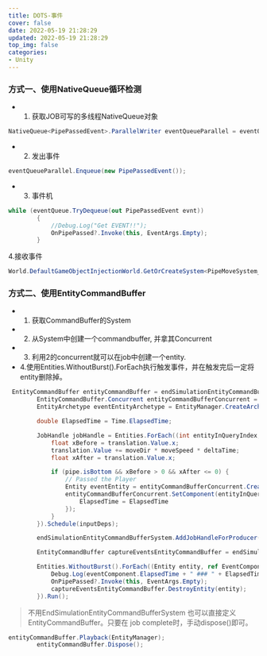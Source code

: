 ```yaml
---
title: DOTS-事件
cover: false
date: 2022-05-19 21:28:29
updated: 2022-05-19 21:28:29
top_img: false
categories:
- Unity
---
```


### 方式一、使用NativeQueue循环检测
* 1. 获取JOB可写的多线程NativeQueue对象
```c#
NativeQueue<PipePassedEvent>.ParallelWriter eventQueueParallel = eventQueue.AsParallelWriter();
```

* 2. 发出事件
```c#
eventQueueParallel.Enqueue(new PipePassedEvent());
```

* 3. 事件机
```c#
while (eventQueue.TryDequeue(out PipePassedEvent evnt))
        {
            //Debug.Log("Get EVENT!!");
            OnPipePassed?.Invoke(this, EventArgs.Empty);
        }
```

4.接收事件
```c#
World.DefaultGameObjectInjectionWorld.GetOrCreateSystem<PipeMoveSystem_Done>().OnPipePassed += TestingDOTSEvents_OnPipePassed;
```


### 方式二、使用EntityCommandBuffer

* 1. 获取CommandBuffer的System
* 2. 从System中创建一个commandbuffer, 并拿其Concurrent
* 3. 利用2的concurrent就可以在job中创建一个entity.
* 4.使用Entities.WithoutBurst().ForEach执行触发事件，并在触发完后一定将entity删除掉。

```c#
 EntityCommandBuffer entityCommandBuffer = endSimulationEntityCommandBufferSystem.CreateCommandBuffer();
        EntityCommandBuffer.Concurrent entityCommandBufferConcurrent = entityCommandBuffer.ToConcurrent();
        EntityArchetype eventEntityArchetype = EntityManager.CreateArchetype(typeof(EventComponent));

        double ElapsedTime = Time.ElapsedTime;

        JobHandle jobHandle = Entities.ForEach((int entityInQueryIndex, ref Translation translation, ref Pipe pipe) => {
            float xBefore = translation.Value.x;
            translation.Value += moveDir * moveSpeed * deltaTime;
            float xAfter = translation.Value.x;

            if (pipe.isBottom && xBefore > 0 && xAfter <= 0) {
                // Passed the Player
                Entity eventEntity = entityCommandBufferConcurrent.CreateEntity(entityInQueryIndex, eventEntityArchetype);
                entityCommandBufferConcurrent.SetComponent(entityInQueryIndex, eventEntity, new EventComponent {
                    ElapsedTime = ElapsedTime
                });
            }
        }).Schedule(inputDeps);

        endSimulationEntityCommandBufferSystem.AddJobHandleForProducer(jobHandle);

        EntityCommandBuffer captureEventsEntityCommandBuffer = endSimulationEntityCommandBufferSystem.CreateCommandBuffer();

        Entities.WithoutBurst().ForEach((Entity entity, ref EventComponent eventComponent) => {
            Debug.Log(eventComponent.ElapsedTime + " ### " + ElapsedTime);
            OnPipePassed?.Invoke(this, EventArgs.Empty);
            captureEventsEntityCommandBuffer.DestroyEntity(entity);
        }).Run();
```

>  不用EndSimulationEntityCommandBufferSystem 也可以直接定义EntityCommandBuffer。只要在 job complete时，手动dispose()即可。
```c#
entityCommandBuffer.Playback(EntityManager);
        entityCommandBuffer.Dispose();
```